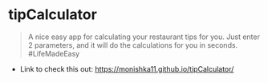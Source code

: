 # tipCalculator

> A nice easy app for calculating your restaurant tips for you. Just enter 2 parameters, and it will do the calculations for you in seconds. #LifeMadeEasy

* Link to check this out: https://monishka11.github.io/tipCalculator/

